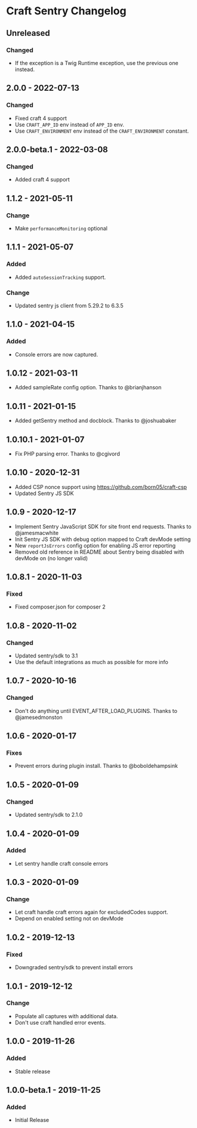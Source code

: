 # Craft Sentry Changelog

## Unreleased
### Changed
- If the exception is a Twig Runtime exception, use the previous one instead.

## 2.0.0 - 2022-07-13
### Changed
- Fixed craft 4 support
- Use `CRAFT_APP_ID` env instead of `APP_ID` env.
- Use `CRAFT_ENVIRONMENT` env instead of the `CRAFT_ENVIRONMENT` constant.

## 2.0.0-beta.1 - 2022-03-08
### Changed
- Added craft 4 support

## 1.1.2 - 2021-05-11
### Change
- Make `performanceMonitoring` optional

## 1.1.1 - 2021-05-07
### Added
- Added `autoSessionTracking` support.

### Change
- Updated sentry js client from 5.29.2 to 6.3.5

## 1.1.0 - 2021-04-15
### Added
- Console errors are now captured.

## 1.0.12 - 2021-03-11
- Added sampleRate config option. Thanks to @brianjhanson

## 1.0.11 - 2021-01-15
- Added getSentry method and docblock. Thanks to @joshuabaker

## 1.0.10.1 - 2021-01-07
- Fix PHP parsing error. Thanks to @cgivord

## 1.0.10 - 2020-12-31
- Added CSP nonce support using https://github.com/born05/craft-csp
- Updated Sentry JS SDK

## 1.0.9 - 2020-12-17
- Implement Sentry JavaScript SDK for site front end requests. Thanks to @jamesmacwhite
- Init Sentry JS SDK with debug option mapped to Craft devMode setting
- New `reportJsErrors` config option for enabling JS error reporting
- Removed old reference in README about Sentry being disabled with devMode on (no longer valid)

## 1.0.8.1 - 2020-11-03
### Fixed
- Fixed composer.json for composer 2

## 1.0.8 - 2020-11-02
### Changed
- Updated sentry/sdk to 3.1
- Use the default integrations as much as possible for more info

## 1.0.7 - 2020-10-16
### Changed
- Don't do anything until EVENT_AFTER_LOAD_PLUGINS. Thanks to @jamesedmonston

## 1.0.6 - 2020-01-17
### Fixes
- Prevent errors during plugin install. Thanks to @boboldehampsink

## 1.0.5 - 2020-01-09
### Changed
- Updated sentry/sdk to 2.1.0

## 1.0.4 - 2020-01-09
### Added
- Let sentry handle craft console errors

## 1.0.3 - 2020-01-09
### Change
- Let craft handle craft errors again for excludedCodes support.
- Depend on enabled setting not on devMode

## 1.0.2 - 2019-12-13
### Fixed
- Downgraded sentry/sdk to prevent install errors

## 1.0.1 - 2019-12-12
### Change
- Populate all captures with additional data.
- Don't use craft handled error events.

## 1.0.0 - 2019-11-26
### Added
- Stable release

## 1.0.0-beta.1 - 2019-11-25
### Added
- Initial Release
